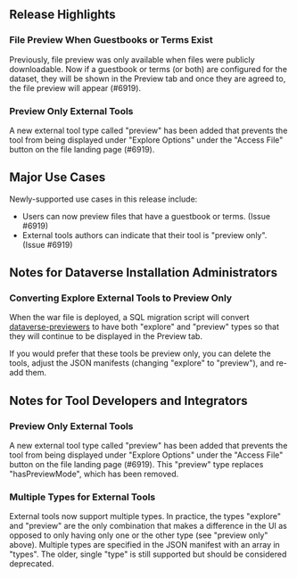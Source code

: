 ## Release Highlights

### File Preview When Guestbooks or Terms Exist

Previously, file preview was only available when files were publicly downloadable. Now if a guestbook or terms (or both) are configured for the dataset, they will be shown in the Preview tab and once they are agreed to, the file preview will appear (#6919).

### Preview Only External Tools

A new external tool type called "preview" has been added that prevents the tool from being displayed under "Explore Options" under the "Access File" button on the file landing page (#6919).


## Major Use Cases

Newly-supported use cases in this release include:

- Users can now preview files that have a guestbook or terms. (Issue #6919)
- External tools authors can indicate that their tool is "preview only". (Issue #6919)


## Notes for Dataverse Installation Administrators

### Converting Explore External Tools to Preview Only

When the war file is deployed, a SQL migration script will convert [dataverse-previewers][] to have both "explore" and "preview" types so that they will continue to be displayed in the Preview tab.

If you would prefer that these tools be preview only, you can delete the tools, adjust the JSON manifests (changing "explore" to "preview"), and re-add them.

[dataverse-previewers]: https://github.com/GlobalDataverseCommunityConsortium/dataverse-previewers

## Notes for Tool Developers and Integrators

### Preview Only External Tools

A new external tool type called "preview" has been added that prevents the tool from being displayed under "Explore Options" under the "Access File" button on the file landing page (#6919). This "preview" type replaces "hasPreviewMode", which has been removed.

### Multiple Types for External Tools

External tools now support multiple types. In practice, the types "explore" and "preview" are the only combination that makes a difference in the UI as opposed to only having only one or the other type (see "preview only" above). Multiple types are specified in the JSON manifest with an array in "types". The older, single "type" is still supported but should be considered deprecated.
